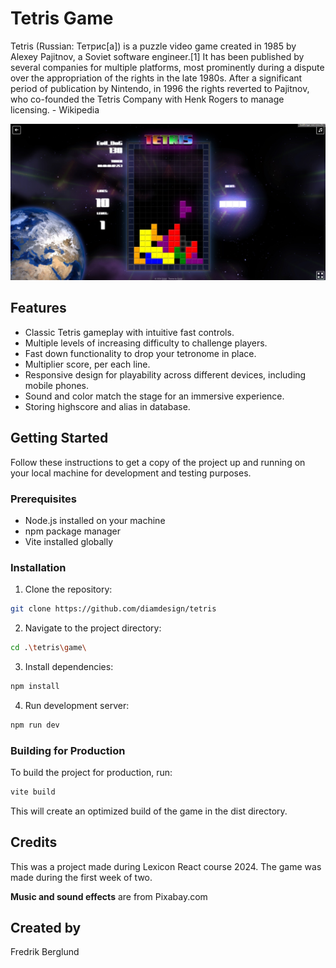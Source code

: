 # Tetris Game

Tetris (Russian: Тетрис[a]) is a puzzle video game created in 1985 by Alexey Pajitnov, a Soviet software engineer.[1] It has been published by several companies for multiple platforms, most prominently during a dispute over the appropriation of the rights in the late 1980s. After a significant period of publication by Nintendo, in 1996 the rights reverted to Pajitnov, who co-founded the Tetris Company with Henk Rogers to manage licensing. - Wikipedia

![Tetris Screenshot](game/src/assets/mainscreen.jpg)

## Features

-   Classic Tetris gameplay with intuitive fast controls.
-   Multiple levels of increasing difficulty to challenge players.
-   Fast down functionality to drop your tetronome in place.
-   Multiplier score, per each line.
-   Responsive design for playability across different devices, including mobile phones.
-   Sound and color match the stage for an immersive experience.
-   Storing highscore and alias in database.

## Getting Started

Follow these instructions to get a copy of the project up and running on your local machine for development and testing purposes.

### Prerequisites

-   Node.js installed on your machine
-   npm package manager
-   Vite installed globally

### Installation

1. Clone the repository:

```bash
git clone https://github.com/diamdesign/tetris
```

2. Navigate to the project directory:

```bash
cd .\tetris\game\
```

3. Install dependencies:

```bash
npm install
```

4. Run development server:

```bash
npm run dev
```

### Building for Production

To build the project for production, run:

```bash
vite build
```

This will create an optimized build of the game in the dist directory.

## Credits

This was a project made during Lexicon React course 2024. The game was made
during the first week of two.

<strong>Music and sound effects</strong> are from Pixabay.com

## Created by

Fredrik Berglund
